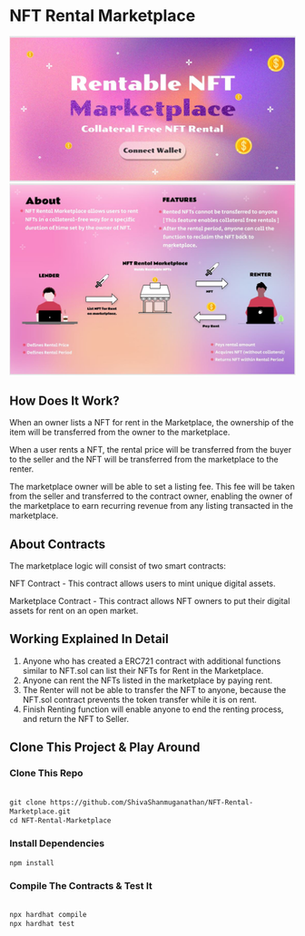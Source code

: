 # NFT Rental Marketplace

![alt text](rental_marketplace_poster.JPG)
![alt text](rental_poster.JPG)

## How Does It Work?

When an owner lists a NFT for rent in the Marketplace, the ownership of the item will be transferred from the owner to the marketplace.

When a user rents a NFT, the rental price will be transferred from the buyer to the seller and the NFT will be transferred from the marketplace to the renter.

The marketplace owner will be able to set a listing fee. This fee will be taken from the seller and transferred to the contract owner, enabling the owner of the marketplace to earn recurring revenue from any listing transacted in the marketplace.

## About Contracts
The marketplace logic will consist of two smart contracts:

NFT Contract - This contract allows users to mint unique digital assets.

Marketplace Contract - This contract allows NFT owners to put their digital assets for rent on an open market.

## Working Explained In Detail
1. Anyone who has created a ERC721 contract with additional functions similar to NFT.sol can list their NFTs for Rent in the Marketplace.
2. Anyone can rent the NFTs listed in the marketplace by paying rent.
3. The Renter will not be able to transfer the NFT to anyone, because the NFT.sol contract prevents the token transfer while it is on rent.
4. Finish Renting function will enable anyone to end the renting process, and return the NFT to Seller. 


## Clone This Project & Play Around


### Clone This Repo
```shell

git clone https://github.com/ShivaShanmuganathan/NFT-Rental-Marketplace.git
cd NFT-Rental-Marketplace

```

### Install Dependencies

``` shell
npm install
```

### Compile The Contracts & Test It

``` shell

npx hardhat compile
npx hardhat test

```